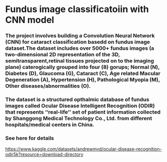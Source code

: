 # Fundus image classificatoiin with CNN model
### The project involves building a Convolution Neural Network (CNN) for cataract classification basedd on fundus image dataset.The dataset includes over 5000+ fundus images (a two-dimensional 2D representation of the 3D, semitransparent,retinal tissues projected on to the imaging plane) caterogically grouped into four (8) gorups; Normal (N), Diabetes (D), Glaucoma (G), Cataract (C), Age related Macular Degeneration (A), Hypertension (H), Pathological Myopia (M), Other diseases/abnormalities (O).
### The dataset is a structured opthalmic database of fundus images called Ocular Disease Intelligent Recognition (ODIR) that represents ‘‘real-life’’ set of patient information collected by Shanggong Medical Technology Co., Ltd. from different hospitals/medical centers in China. 

### See here for details 
https://www.kaggle.com/datasets/andrewmvd/ocular-disease-recognition-odir5k?resource=download-directory 
